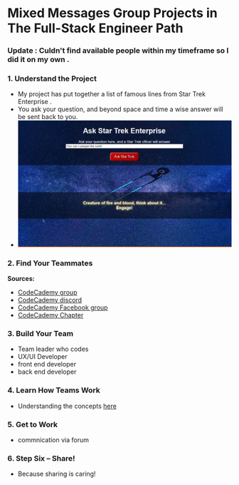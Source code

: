 # Mixed Messages Group Projects in The Full-Stack Engineer Path

### Update : Culdn't find available people within my timeframe so I did it on my own . 

### 1. Understand the Project
  + My project has put together a list of famous lines from Star Trek Enterprise .
  +  You ask your question, and beyond space and time a wise answer will be sent back to you. 
  + ![Capture](ProjectCapture.JPG)


### 2. Find Your Teammates
  **Sources:**
  + [CodeCademy group](https://discuss.codecademy.com/t/full-stack-engineer-group-106-2022/640049)
  + [CodeCademy discord](https://discord.com/invite/g5vzQCstyB) 
  + [CodeCademy Facebook group](https://www.facebook.com/groups/codecademy.community/)
  + [CodeCademy Chapter](https://community.codecademy.com/)
  
 ### 3. Build Your Team
  + Team leader who codes 
  + UX/UI Developer
  + front end developer
  + back end developer 


### 4. Learn How Teams Work
  + Understanding the concepts [here](https://discuss.codecademy.com/t/guide-how-developer-teams-work/394900)

### 5. Get to Work
  + commnication via forum 



### 6. Step Six – Share!
  + Because sharing is caring! 

